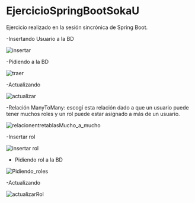 # EjercicioSpringBootSokaU
Ejercicio realizado en la sesión sincrónica de Spring Boot.

-Insertando Usuario a la BD

![insertar](https://user-images.githubusercontent.com/71297040/165692452-4fcb1003-7df8-4f25-a6c3-1ed1640061d5.png)

-Pidiendo a la BD

![traer](https://user-images.githubusercontent.com/71297040/165692865-f2b57d94-ecc4-4fb9-ab00-714c98985814.png)

-Actualizando

![actualizar](https://user-images.githubusercontent.com/71297040/165693055-75719f5c-7af9-4b33-af81-744f5a4f8f97.png)

-Relación ManyToMany: escogí esta relación dado a que un usuario puede tener muchos roles y un rol puede estar asignado a más de un usuario.

![relacionentretablasMucho_a_mucho](https://user-images.githubusercontent.com/71297040/165693158-245a906a-0024-4bdb-9422-dc325d8c16ba.png)

-Insertar rol

![insertar rol](https://user-images.githubusercontent.com/71297040/165693839-ba01e71f-5a3a-436b-965c-9e50bfce8247.png)


- Pidiendo rol a la BD

![Pidiendo_roles](https://user-images.githubusercontent.com/71297040/165694002-2f6b6682-eb20-4894-9419-a85fa21a0d1f.png)

-Actualizando

![actualizarRol](https://user-images.githubusercontent.com/71297040/165694219-7475068f-d44c-4d5a-85d0-b1e354c1ec76.png)

